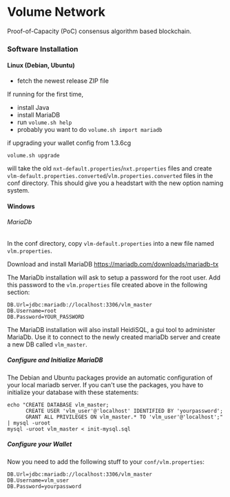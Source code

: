 # Volume Network

Proof-of-Capacity (PoC) consensus algorithm based blockchain.

### Software Installation

#### Linux (Debian, Ubuntu)

- fetch the newest release ZIP file

If running for the first time,

- install Java
- install MariaDB
- run ```volume.sh help```
- probably you want to do ```volume.sh import mariadb```


if upgrading your wallet config from 1.3.6cg

```
volume.sh upgrade
```
will take the old `nxt-default.properties`/`nxt.properties` files and
create `vlm-default.properties.converted`/`vlm.properties.converted`
files in the conf directory. This should give you a headstart with the
new option naming system.

#### Windows

###### MariaDb

In the conf directory, copy `vlm-default.properties` into a new file named `vlm.properties`.

Download and install MariaDB <https://mariadb.com/downloads/mariadb-tx>

The MariaDb installation will ask to setup a password for the root user. 
Add this password to the `vlm.properties` file created above in the following section:
```
DB.Url=jdbc:mariadb://localhost:3306/vlm_master
DB.Username=root
DB.Password=YOUR_PASSWORD
```

The MariaDB installation will also install HeidiSQL, a gui tool to administer MariaDb.
Use it to connect to the newly created mariaDb server and create a new DB called `vlm_master`. 

##### Configure and Initialize MariaDB

The Debian and Ubuntu packages provide an automatic configuration of
your local mariadb server. If you can't use the packages, you have to
initialize your database with these statements:

```
echo "CREATE DATABASE vlm_master; 
      CREATE USER 'vlm_user'@'localhost' IDENTIFIED BY 'yourpassword';
      GRANT ALL PRIVILEGES ON vlm_master.* TO 'vlm_user'@'localhost';" | mysql -uroot
mysql -uroot vlm_master < init-mysql.sql
```

##### Configure your Wallet

Now you need to add the following stuff to your `conf/vlm.properties`:

```
DB.Url=jdbc:mariadb://localhost:3306/vlm_master
DB.Username=vlm_user
DB.Password=yourpassword
```
